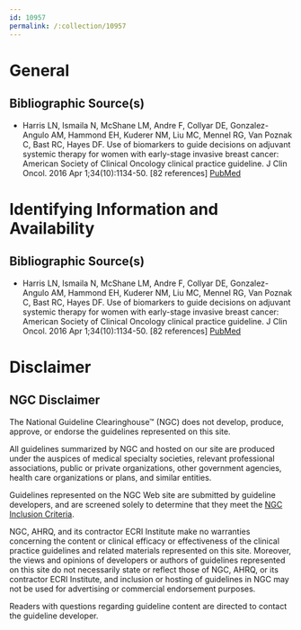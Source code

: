```yaml
---
id: 10957
permalink: /:collection/10957
---
```


# General

## Bibliographic Source(s)

- Harris LN, Ismaila N, McShane LM, Andre F, Collyar DE, Gonzalez-Angulo AM, Hammond EH, Kuderer NM, Liu MC, Mennel RG, Van Poznak C, Bast RC, Hayes DF. Use of biomarkers to guide decisions on adjuvant systemic therapy for women with early-stage invasive breast cancer: American Society of Clinical Oncology clinical practice guideline. J Clin Oncol. 2016 Apr 1;34(10):1134-50. [82 references] [ PubMed ](http://www.ncbi.nlm.nih.gov/entrez/query.fcgi?cmd=Retrieve&db=pubmed&dopt=Abstract&list_uids=26858339)

# Identifying Information and Availability

## Bibliographic Source(s)

- Harris LN, Ismaila N, McShane LM, Andre F, Collyar DE, Gonzalez-Angulo AM, Hammond EH, Kuderer NM, Liu MC, Mennel RG, Van Poznak C, Bast RC, Hayes DF. Use of biomarkers to guide decisions on adjuvant systemic therapy for women with early-stage invasive breast cancer: American Society of Clinical Oncology clinical practice guideline. J Clin Oncol. 2016 Apr 1;34(10):1134-50. [82 references] [ PubMed ](http://www.ncbi.nlm.nih.gov/entrez/query.fcgi?cmd=Retrieve&db=pubmed&dopt=Abstract&list_uids=26858339)

# Disclaimer

## NGC Disclaimer

The National Guideline Clearinghouse™ (NGC) does not develop, produce, approve, or endorse the guidelines represented on this site.

All guidelines summarized by NGC and hosted on our site are produced under the auspices of medical specialty societies, relevant professional associations, public or private organizations, other government agencies, health care organizations or plans, and similar entities.

Guidelines represented on the NGC Web site are submitted by guideline developers, and are screened solely to determine that they meet the [NGC Inclusion Criteria](/help-and-about/summaries/inclusion-criteria).

NGC, AHRQ, and its contractor ECRI Institute make no warranties concerning the content or clinical efficacy or effectiveness of the clinical practice guidelines and related materials represented on this site. Moreover, the views and opinions of developers or authors of guidelines represented on this site do not necessarily state or reflect those of NGC, AHRQ, or its contractor ECRI Institute, and inclusion or hosting of guidelines in NGC may not be used for advertising or commercial endorsement purposes.

Readers with questions regarding guideline content are directed to contact the guideline developer.

